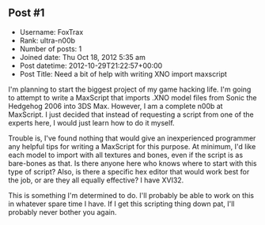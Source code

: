 ## Post #1
- Username: FoxTrax
- Rank: ultra-n00b
- Number of posts: 1
- Joined date: Thu Oct 18, 2012 5:35 am
- Post datetime: 2012-10-29T21:22:57+00:00
- Post Title: Need a bit of help with writing XNO import maxscript

I'm planning to start the biggest project of my game hacking life. I'm going to attempt to write a MaxScript that imports .XNO model files from Sonic the Hedgehog 2006 into 3DS Max. However, I am a complete n00b at MaxScript. I just decided that instead of requesting a script from one of the experts here, I would just learn how to do it myself.

Trouble is, I've found nothing that would give an inexperienced programmer any helpful tips for writing a MaxScript for this purpose. At minimum, I'd like each model to import with all textures and bones, even if the script is as bare-bones as that. Is there anyone here who knows where to start with this type of script? Also, is there a specific hex editor that would work best for the job, or are they all equally effective? I have XVI32.

This is something I'm determined to do. I'll probably be able to work on this in whatever spare time I have. If I get this scripting thing down pat, I'll probably never bother you again.
